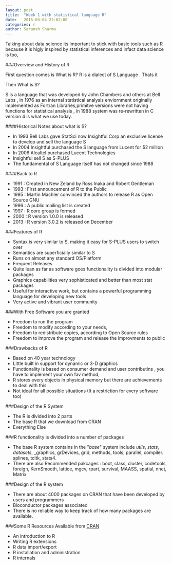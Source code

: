 ```yaml
---
layout: post
title:  "Week 1 with statistical language R"
date:   2015-03-04 22:02:00
categories: r
author: Saransh Sharma
---
```

Talking about data science its important to stick with basic tools such as R because it is higly inspired by statistical inferences and infact data science is too,

###Overview and History of R

First question comes is What is R?
R is a dialect of S Language . Thats it 

Then What is S?

S is a language that was developed by John Chambers and others at Bell Labs , in 1976 as an internal statistical analysis enviornment  originally implemented as Fortran Libraries,primitve versions were not having functions
for statistical analysis , in 1988 system was re-rewritten in C version 4 is what we use today.

####Historical Notes about what is S?

- In 1993 Bell Labs gave StatSci now Insightful Corp an exclusive license to develop and sell the language S
- In 2004 Insightful purchased the S language from Lucent for $2 million 
- In 2006 Alcaltel purchased Lucent Technologies
- Insightful sell S as S-PLUS
- The fundamental of S Language itself has not changed since 1988

####Back to R

- 1991 : Created in New Zeland by Ross Inaka and Robert Gentleman
- 1993 : First announcement of R to the Public
- 1995 : Martin Machler convinced the authors to release R as Open Source GNU
- 1996 : A public mailing list is created 
- 1997 : R core group is formed 
- 2000 : R version 1.0.0 is released
- 2013 : R version 3.0.2 is released on December 

###Features of R

- Syntax is very similar to S, making it easy for S-PLUS users to switch over
- Semantics are superficially similar to S
- Runs on almost any standard OS/Platform
- Frequent Releases 
- Quite lean as far as software goes functionality is divided into modular packages 
- Graphics capabilities very sophisticated and better than most stat packages
- Useful for interactive work, but contains a powerful programming language for developing new tools 
- Very active and vibrant user community 

###With Free Software you are granted

- Freedom to run the program
- Freedom to modify according to your needs,
- Freedom to redistribute copies, according to Open Source rules 
- Freedom to improve the program and release the improvments to public

###Drawbacks of R

- Based on 40 year technology 
- Little built in support for dynamic or 3-D graphics 
- Functionality is based on consumer demand and user contributins , you have to implement your own fav method,
- R stores every objects in physical memory but there are achievements to deal with this 
- Not ideal for all possible situations (It a restriction for every software too)

###Design of the R System 

- The R is divided into 2 parts
- The base R that we download from CRAN 
- Everything Else

###R functionality is divided into a number of packages

- The base R system contains in the "_base_" system include _utils_, _stats_, _datasets_, _graphics, grDevices, grid, methods, tools, parallel, compiler. splines, tcltk, stats4.
- There are also Recommended pakcages : boot, class, cluster, codetools, foreign, KernSmooth, lattice, mgcv, rpart, survival, MAASS, spatial, nnet, Matrix

###Design of the R system

- There are about 4000 packages on CRAN that have been developed by users and programmers
- Bioconductor packages associated 
- There is no reliable way to keep track of how many packages are available.

###Some R Resources 
Available from [CRAN](http://cran.r-project.org)
- An introduction to R
- Writing R extensions
- R data import/export
- R installation and administration 
- R internals








